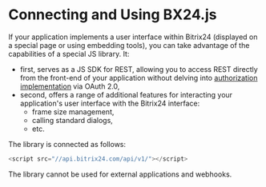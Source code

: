 # Connecting and Using BX24.js

If your application implements a user interface within Bitrix24 (displayed on a special page or using embedding tools), you can take advantage of the capabilities of a special JS library. It:
- first, serves as a JS SDK for REST, allowing you to access REST directly from the front-end of your application without delving into [authorization implementation](../../settings/oauth/index.md) via OAuth 2.0,
- second, offers a range of additional features for interacting your application's user interface with the Bitrix24 interface:
  - frame size management,
  - calling standard dialogs,
  - etc.

The library is connected as follows:

```js
<script src="//api.bitrix24.com/api/v1/"></script>
```

The library cannot be used for external applications and webhooks.